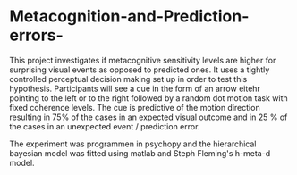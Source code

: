 # Metacognition-and-Prediction-errors-

This project investigates if metacognitive sensitivity levels are higher for surprising visual events as opposed to predicted ones. 
It uses a tightly controlled perceptual decision making set up in order to test this hypothesis. Participants will see a cue in the form of an arrow eitehr pointing to the left or to the right followed by a random dot motion task with fixed coherence levels. The cue is predictive of the motion direction resulting in 75% of the cases in an expected visual outcome and in 25 % of the cases in an unexpected event / prediction error. 

The experiment was programmen in psychopy and the hierarchical bayesian model was fitted using matlab and Steph Fleming's h-meta-d model. 
